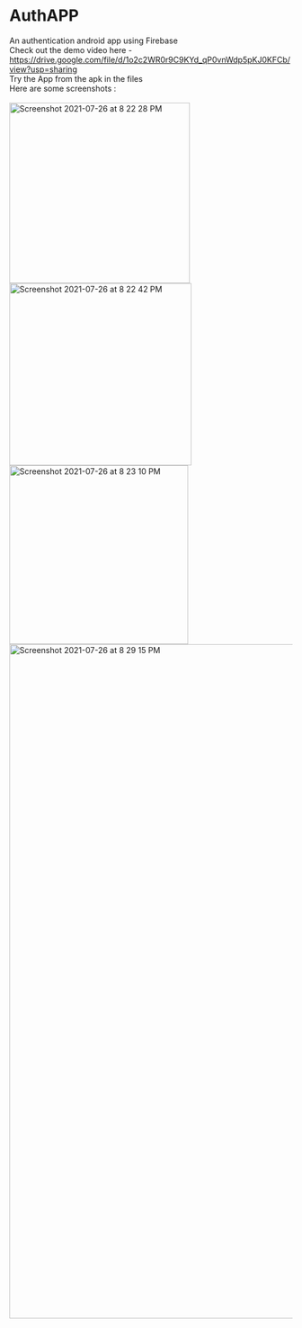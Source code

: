 # AuthAPP
An authentication android app using Firebase
<br > Check out the demo video here - https://drive.google.com/file/d/1o2c2WR0r9C9KYd_qP0vnWdp5pKJ0KFCb/view?usp=sharing
<br > Try the App from the apk in the files
<br > Here are some screenshots :
<br >
<br >
<img width="321" alt="Screenshot 2021-07-26 at 8 22 28 PM" src="https://user-images.githubusercontent.com/58187215/127374346-47517097-599b-492c-a5eb-6f475b9abb66.png">
 <img width="324" alt="Screenshot 2021-07-26 at 8 22 42 PM" src="https://user-images.githubusercontent.com/58187215/127374436-3b86121f-fb12-4eef-b836-c2499db29329.png">
 <img width="318" alt="Screenshot 2021-07-26 at 8 23 10 PM" src="https://user-images.githubusercontent.com/58187215/127374933-f4a7dc80-7711-45b1-8712-98f859ea8409.png">
 <img width="1199" alt="Screenshot 2021-07-26 at 8 29 15 PM" src="https://user-images.githubusercontent.com/58187215/127375022-2fadc462-e080-4860-9d5e-6d9798876df3.png">
